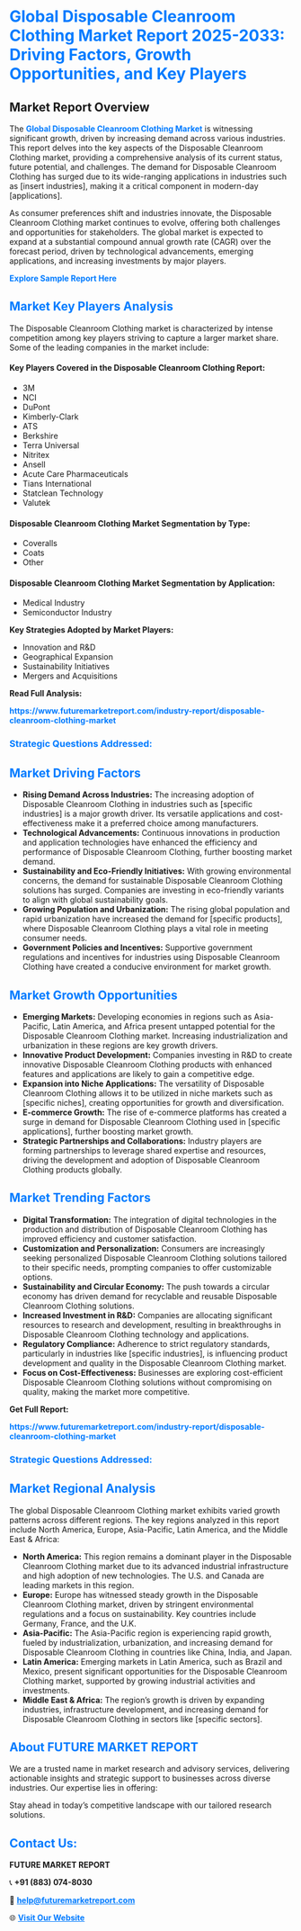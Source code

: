 <h1 style="color: #007BFF;">Global Disposable Cleanroom Clothing Market Report 2025-2033: Driving Factors, Growth Opportunities, and Key Players</h1>

<section id="overview">
<h2>Market Report Overview</h2>
<p>The <a href="https://www.futuremarketreport.com/industry-report/disposable-cleanroom-clothing-market" style="color: #007BFF; text-decoration: none;"><strong>Global Disposable Cleanroom Clothing Market</strong></a> is witnessing significant growth, driven by increasing demand across various industries. This report delves into the key aspects of the Disposable Cleanroom Clothing market, providing a comprehensive analysis of its current status, future potential, and challenges. The demand for Disposable Cleanroom Clothing has surged due to its wide-ranging applications in industries such as [insert industries], making it a critical component in modern-day [applications].</p>
<p>As consumer preferences shift and industries innovate, the Disposable Cleanroom Clothing market continues to evolve, offering both challenges and opportunities for stakeholders. The global market is expected to expand at a substantial compound annual growth rate (CAGR) over the forecast period, driven by technological advancements, emerging applications, and increasing investments by major players.</p>
</section>

<section id="overview">
<p><a href="https://www.futuremarketreport.com/request-sample/reportId=87539" style="color: #007BFF; text-decoration: none;"><strong>Explore Sample Report Here</strong></a></p>
</section>

<section id="key-players">
<h2 style="color: #007BFF;">Market Key Players Analysis</h2>
<p>The Disposable Cleanroom Clothing market is characterized by intense competition among key players striving to capture a larger market share. Some of the leading companies in the market include:</p>
<h4>Key Players Covered in the Disposable Cleanroom Clothing Report:</h4>
<ul><li>3M</li><li>NCI</li><li>DuPont</li><li>Kimberly-Clark</li><li>ATS</li><li>Berkshire</li><li>Terra Universal</li><li>Nitritex</li><li>Ansell</li><li>Acute Care Pharmaceuticals</li><li>Tians International</li><li>Statclean Technology</li><li>Valutek</li></ul>
<h4>Disposable Cleanroom Clothing Market Segmentation by Type:</h4>
<ul><li>Coveralls</li><li>Coats</li><li>Other</li></ul>

<h4>Disposable Cleanroom Clothing Market Segmentation by Application:</h4>
<ul><li>Medical Industry</li><li>Semiconductor Industry</li></ul>
<p><strong>Key Strategies Adopted by Market Players:</strong></p>
<ul>
<li>Innovation and R&D</li>
<li>Geographical Expansion</li>
<li>Sustainability Initiatives</li>
<li>Mergers and Acquisitions</li>
</ul>
</section>

<section>
<p><strong>Read Full Analysis: </strong></p><a href="https://www.futuremarketreport.com/industry-report/disposable-cleanroom-clothing-market" style="color: #007BFF; text-decoration: none;"><strong>https://www.futuremarketreport.com/industry-report/disposable-cleanroom-clothing-market</strong></a>
<h3 style="color: #007BFF;">Strategic Questions Addressed:</h3>
</section>

<section id="driving-factors">
<h2 style="color: #007BFF;">Market Driving Factors</h2>
<ul>
<li><strong>Rising Demand Across Industries:</strong> The increasing adoption of Disposable Cleanroom Clothing in industries such as [specific industries] is a major growth driver. Its versatile applications and cost-effectiveness make it a preferred choice among manufacturers.</li>
<li><strong>Technological Advancements:</strong> Continuous innovations in production and application technologies have enhanced the efficiency and performance of Disposable Cleanroom Clothing, further boosting market demand.</li>
<li><strong>Sustainability and Eco-Friendly Initiatives:</strong> With growing environmental concerns, the demand for sustainable Disposable Cleanroom Clothing solutions has surged. Companies are investing in eco-friendly variants to align with global sustainability goals.</li>
<li><strong>Growing Population and Urbanization:</strong> The rising global population and rapid urbanization have increased the demand for [specific products], where Disposable Cleanroom Clothing plays a vital role in meeting consumer needs.</li>
<li><strong>Government Policies and Incentives:</strong> Supportive government regulations and incentives for industries using Disposable Cleanroom Clothing have created a conducive environment for market growth.</li>
</ul>
</section>

<section id="growth-opportunities">
<h2 style="color: #007BFF;">Market Growth Opportunities</h2>
<ul>
<li><strong>Emerging Markets:</strong> Developing economies in regions such as Asia-Pacific, Latin America, and Africa present untapped potential for the Disposable Cleanroom Clothing market. Increasing industrialization and urbanization in these regions are key growth drivers.</li>
<li><strong>Innovative Product Development:</strong> Companies investing in R&D to create innovative Disposable Cleanroom Clothing products with enhanced features and applications are likely to gain a competitive edge.</li>
<li><strong>Expansion into Niche Applications:</strong> The versatility of Disposable Cleanroom Clothing allows it to be utilized in niche markets such as [specific niches], creating opportunities for growth and diversification.</li>
<li><strong>E-commerce Growth:</strong> The rise of e-commerce platforms has created a surge in demand for Disposable Cleanroom Clothing used in [specific applications], further boosting market growth.</li>
<li><strong>Strategic Partnerships and Collaborations:</strong> Industry players are forming partnerships to leverage shared expertise and resources, driving the development and adoption of Disposable Cleanroom Clothing products globally.</li>
</ul>
</section>

<section id="trending-factors">
<h2 style="color: #007BFF;">Market Trending Factors</h2>
<ul>
<li><strong>Digital Transformation:</strong> The integration of digital technologies in the production and distribution of Disposable Cleanroom Clothing has improved efficiency and customer satisfaction.</li>
<li><strong>Customization and Personalization:</strong> Consumers are increasingly seeking personalized Disposable Cleanroom Clothing solutions tailored to their specific needs, prompting companies to offer customizable options.</li>
<li><strong>Sustainability and Circular Economy:</strong> The push towards a circular economy has driven demand for recyclable and reusable Disposable Cleanroom Clothing solutions.</li>
<li><strong>Increased Investment in R&D:</strong> Companies are allocating significant resources to research and development, resulting in breakthroughs in Disposable Cleanroom Clothing technology and applications.</li>
<li><strong>Regulatory Compliance:</strong> Adherence to strict regulatory standards, particularly in industries like [specific industries], is influencing product development and quality in the Disposable Cleanroom Clothing market.</li>
<li><strong>Focus on Cost-Effectiveness:</strong> Businesses are exploring cost-efficient Disposable Cleanroom Clothing solutions without compromising on quality, making the market more competitive.</li>
</ul>
</section>

<section>
<p><strong>Get Full Report: </strong></p><a href="https://www.futuremarketreport.com/industry-report/disposable-cleanroom-clothing-market" style="color: #007BFF; text-decoration: none;"><strong>https://www.futuremarketreport.com/industry-report/disposable-cleanroom-clothing-market</strong></a>
<h3 style="color: #007BFF;">Strategic Questions Addressed:</h3>
</section>


<section id="regional-analysis">
<h2 style="color: #007BFF;">Market Regional Analysis</h2>
<p>The global Disposable Cleanroom Clothing market exhibits varied growth patterns across different regions. The key regions analyzed in this report include North America, Europe, Asia-Pacific, Latin America, and the Middle East & Africa:</p>
<ul>
<li><strong>North America:</strong> This region remains a dominant player in the Disposable Cleanroom Clothing market due to its advanced industrial infrastructure and high adoption of new technologies. The U.S. and Canada are leading markets in this region.</li>
<li><strong>Europe:</strong> Europe has witnessed steady growth in the Disposable Cleanroom Clothing market, driven by stringent environmental regulations and a focus on sustainability. Key countries include Germany, France, and the U.K.</li>
<li><strong>Asia-Pacific:</strong> The Asia-Pacific region is experiencing rapid growth, fueled by industrialization, urbanization, and increasing demand for Disposable Cleanroom Clothing in countries like China, India, and Japan.</li>
<li><strong>Latin America:</strong> Emerging markets in Latin America, such as Brazil and Mexico, present significant opportunities for the Disposable Cleanroom Clothing market, supported by growing industrial activities and investments.</li>
<li><strong>Middle East & Africa:</strong> The region’s growth is driven by expanding industries, infrastructure development, and increasing demand for Disposable Cleanroom Clothing in sectors like [specific sectors].</li>
</ul>
</section>

<footer>
<h2 style="color: #007BFF;">About FUTURE MARKET REPORT</h2>
<p>We are a trusted name in market research and advisory services, delivering actionable insights and strategic support to businesses across diverse industries. Our expertise lies in offering:</p>

<p>Stay ahead in today’s competitive landscape with our tailored research solutions.</p>

<h2 style="color: #007BFF;">Contact Us:</h2>
<p><strong>FUTURE MARKET REPORT</strong></p>
<p>📞 <strong>+91 (883) 074-8030</strong></p>
<p>📧 <strong><a href="mailto:help@futuremarketreport.com" style="color: #007BFF;">help@futuremarketreport.com</a></strong></p>
<p>🌐 <strong><a href="https://www.futuremarketreport.com/" style="color: #007BFF;">Visit Our Website</a></strong></p>
</footer>